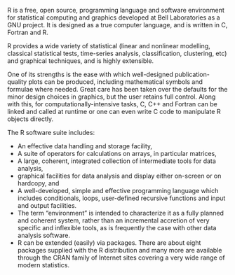 R is a free, open source, programming language and software environment for statistical computing and graphics developed at Bell Laboratories as a GNU project. It is designed as a true computer language, and is written in C, Fortran and R.

R provides a wide variety of statistical (linear and nonlinear modelling, classical statistical tests, time-series analysis, classification, clustering, etc) and graphical techniques, and is highly extensible.

One of its strengths is the ease with which well-designed publication-quality plots can be produced, including mathematical symbols and formulae where needed. Great care has been taken over the defaults for the minor design choices in graphics, but the user retains full control. Along with this, for computationally-intensive tasks, C, C++ and Fortran can be linked and called at runtime or one can even write C code to manipulate R objects directly.

The R software suite includes:
* An effective data handling and storage facility,
* A suite of operators for calculations on arrays, in particular matrices,
* A large, coherent, integrated collection of intermediate tools for data analysis,
* graphical facilities for data analysis and display either on-screen or on hardcopy, and
* A well-developed, simple and effective programming language which includes conditionals, loops, user-defined recursive functions and input and output facilities.
* The term “environment” is intended to characterize it as a fully planned and coherent system, rather than an incremental accretion of very specific and inflexible tools, as is frequently the case with other data analysis software.
* R can be extended (easily) via packages. There are about eight packages supplied with the R distribution and many more are available through the CRAN family of Internet sites covering a very wide range of modern statistics.
